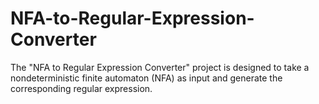 # NFA-to-Regular-Expression-Converter
The "NFA to Regular Expression Converter" project is designed to take a nondeterministic finite automaton (NFA) as input and generate the corresponding regular expression. 
